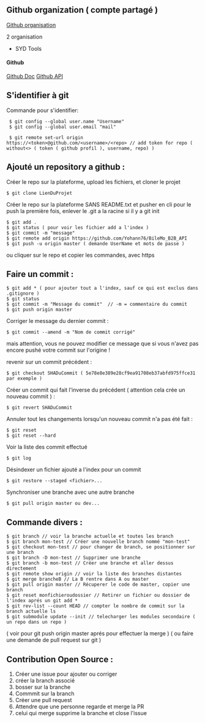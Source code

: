 
## Github organization ( compte partagé )

[Github organisation](https://help.github.com/en/github/setting-up-and-managing-organizations-and-teams/about-organizations)

2 organisation
- SYD Tools

#### Github

[Github Doc](https://help.github.com/en)
[Github API](https://developer.github.com/v3/)

S'identifier à git
-------------------

Commande pour s'identifier:

     $ git config --global user.name "Username"
     $ git config --global user.email "mail"

     $ git remote set-url origin https://<token>@github.com/<username>/<repo> // add token for repo ( without<> ( token ( github profil ), username, repo) )

Ajouté un repository a github :
-------------------

Créer le repo sur la plateforme, upload les fichiers, et cloner le projet


    $ git clone LienDuProjet

Créer le repo sur la plateforme SANS README.txt et pusher en cli
pour le push la première fois, enlever le .git a la racine si il y a
git init


    $ git add .
    $ git status ( pour voir les fichier add a l'index )
    $ git commit -m "message"
    $ git remote add origin https://github.com/Yohann76/BileMo_B2B_API
    $ git push -u origin master ( demande UserName et mots de passe )

ou cliquer sur le repo et copier les commandes, avec https


Faire un commit :
-------------------

    $ git add * ( pour ajouter tout a l'index, sauf ce qui est exclus dans .gitignore )
    $ git status
    $ git commit -m "Message du commit"  // -m = commentaire du commit
    $ git push origin master

Corriger le message du dernier commit :


    $ git commit --amend -m "Nom de commit corrigé"

mais attention, vous ne pouvez modifier ce message que si vous n'avez pas encore pushé votre commit sur l'origine !

revenir sur un commit précédent  :


    $ git checkout SHADuCommit ( 5e78e8e389e28cf9ea91708eb37abfd975ffce31 par exemple )

Créer un commit qui fait l'inverse du précédent ( attention cela crée un nouveau commit )  :


    $ git revert SHADuCommit

Annuler tout les changements lorsqu'un nouveau commit n'a pas été fait :

    $ git reset
    $ git reset --hard‌


Voir la liste des commit effectué

    $ git log

Désindexer un fichier ajouté a l'index pour un commit


    $ git restore --staged <fichier>...

Synchroniser une branche avec une autre branche

    $ git pull origin master ou dev...


Commande divers :
-------------------


    $ git branch // voir la branche actuelle et toutes les branch
    $ git branch mon-test // Créer une nouvelle branch nommé "mon-test"
    $ git checkout mon-test // pour changer de branch, se positionner sur une branch
    $ git branch -D mon-test // Supprimer une branche
    $ git branch -b mon-test // Créer une branche et aller dessus directement
    $ git remote show origin // voir la liste des branches distantes
    $ git merge brancheB // La B rentre dans A ou master
    $ git pull origin master // Récuperer le code de master, copier une branch
    $ git reset monfichieroudossier // Retirer un fichier ou dossier de l'index aprés un git add *
    $ git rev-list --count HEAD // compter le nombre de commit sur la branch actuelle ls
    $ git submodule update --init // telecharger les modules secondaire ( un repo dans un repo )

( voir pour git push origin master aprés pour effectuer la merge )
( ou faire une demande de pull request sur git )

Contribution Open Source :
-------------------
1. Créer une issue pour ajouter ou corriger
2. créer la branch associé
3. bosser sur la branche
4. Commmit sur la branch
5. Créer une pull request
6. Attendre que une personne regarde et merge la PR
7. celui qui merge supprime la branche et close l'issue
